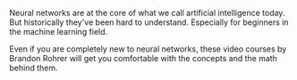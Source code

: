 Neural networks are at the core of what we call artificial intelligence today. But historically they've been hard to understand. Especially for beginners in the machine learning field.

Even if you are completely new to neural networks, these video courses by Brandon Rohrer will get you comfortable with the concepts and the math behind them.

